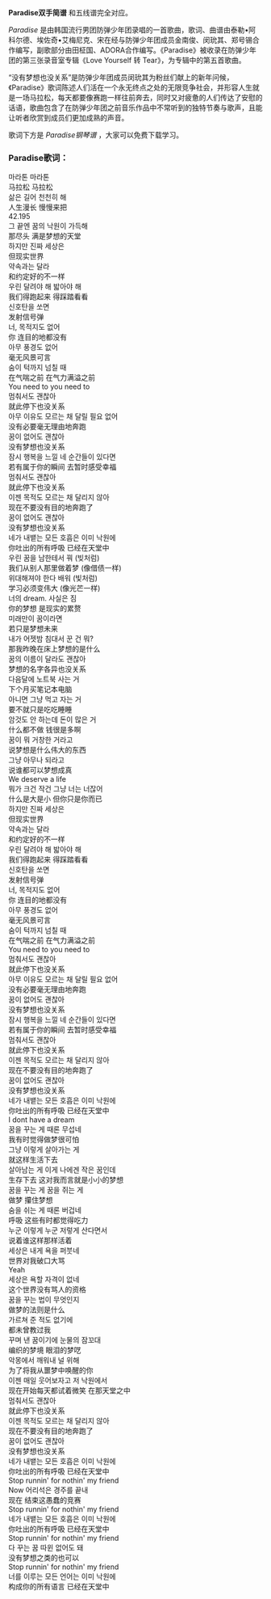 

**Paradise双手简谱** 和五线谱完全对应。

_Paradise_
是由韩国流行男团防弹少年团录唱的一首歌曲，歌词、曲谱由泰勒•阿科尔德、埃佐奇•艾梅尼克、宋在经与防弹少年团成员金南俊、闵玧其、郑号锡合作编写，副歌部分由田柾国、ADORA合作编写。《Paradise》被收录在防弹少年团的第三张录音室专辑《Love
Yourself 转 Tear》，为专辑中的第五首歌曲。

“没有梦想也没关系”是防弹少年团成员闵玧其为粉丝们献上的新年问候，《Paradise》歌词陈述人们活在一个永无终点之处的无限竞争社会，并形容人生就是一场马拉松，每天都要像赛跑一样往前奔去，同时又对疲惫的人们传达了安慰的话语，歌曲包含了在防弹少年团之前音乐作品中不常听到的独特节奏与歌声，且能让听者欣赏到成员们更加成熟的声音。

歌词下方是 _Paradise钢琴谱_ ，大家可以免费下载学习。

### Paradise歌词：

마라톤 마라톤  
马拉松 马拉松  
삶은 길어 천천히 해  
人生漫长 慢慢来把  
42.195  
그 끝엔 꿈의 낙원이 가득해  
那尽头 满是梦想的天堂  
하지만 진짜 세상은  
但现实世界  
약속과는 달라  
和约定好的不一样  
우린 달려야 해 밟아야 해  
我们得跑起来 得踩踏看看  
신호탄을 쏘면  
发射信号弹  
너, 목적지도 없어  
你 连目的地都没有  
아무 풍경도 없어  
毫无风景可言  
숨이 턱까지 넘칠 때  
在气喘之前 在气力满溢之前  
You need to you need to  
멈춰서도 괜찮아  
就此停下也没关系  
아무 이유도 모르는 채 달릴 필요 없어  
没有必要毫无理由地奔跑  
꿈이 없어도 괜찮아  
没有梦想也没关系  
잠시 행복을 느낄 네 순간들이 있다면  
若有属于你的瞬间 去暂时感受幸福  
멈춰서도 괜찮아  
就此停下也没关系  
이젠 목적도 모르는 채 달리지 않아  
现在不要没有目的地奔跑了  
꿈이 없어도 괜찮아  
没有梦想也没关系  
네가 내뱉는 모든 호흡은 이미 낙원에  
你吐出的所有呼吸 已经在天堂中  
우린 꿈을 남한테서 꿔 (빚처럼)  
我们从别人那里做着梦 (像借债一样)  
위대해져야 한다 배워 (빛처럼)  
学习必须变伟大 (像光芒一样)  
너의 dream. 사실은 짐  
你的梦想 是现实的累赘  
미래만이 꿈이라면  
若只是梦想未来  
내가 어젯밤 침대서 꾼 건 뭐?  
那我昨晚在床上梦想的是什么  
꿈의 이름이 달라도 괜찮아  
梦想的名字各异也没关系  
다음달에 노트북 사는 거  
下个月买笔记本电脑  
아니면 그냥 먹고 자는 거  
要不就只是吃吃睡睡  
암것도 안 하는데 돈이 많은 거  
什么都不做 钱很是多啊  
꿈이 뭐 거창한 거라고  
说梦想是什么伟大的东西  
그냥 아무나 되라고  
说谁都可以梦想成真  
We deserve a life  
뭐가 크건 작건 그냥 너는 너잖어  
什么是大是小 但你只是你而已  
하지만 진짜 세상은  
但现实世界  
약속과는 달라  
和约定好的不一样  
우린 달려야 해 밟아야 해  
我们得跑起来 得踩踏看看  
신호탄을 쏘면  
发射信号弹  
너, 목적지도 없어  
你 连目的地都没有  
아무 풍경도 없어  
毫无风景可言  
숨이 턱까지 넘칠 때  
在气喘之前 在气力满溢之前  
You need to you need to  
멈춰서도 괜찮아  
就此停下也没关系  
아무 이유도 모르는 채 달릴 필요 없어  
没有必要毫无理由地奔跑  
꿈이 없어도 괜찮아  
没有梦想也没关系  
잠시 행복을 느낄 네 순간들이 있다면  
若有属于你的瞬间 去暂时感受幸福  
멈춰서도 괜찮아  
就此停下也没关系  
이젠 목적도 모르는 채 달리지 않아  
现在不要没有目的地奔跑了  
꿈이 없어도 괜찮아  
没有梦想也没关系  
네가 내뱉는 모든 호흡은 이미 낙원에  
你吐出的所有呼吸 已经在天堂中  
I dont have a dream  
꿈을 꾸는 게 때론 무섭네  
我有时觉得做梦很可怕  
그냥 이렇게 살아가는 게  
就这样生活下去  
살아남는 게 이게 나에겐 작은 꿈인데  
生存下去 这对我而言就是小小的梦想  
꿈을 꾸는 게 꿈을 쥐는 게  
做梦 攥住梦想  
숨을 쉬는 게 때론 버겁네  
呼吸 这些有时都觉得吃力  
누군 이렇게 누군 저렇게 산다면서  
说着谁这样那样活着  
세상은 내게 욕을 퍼붓네  
世界对我破口大骂  
Yeah  
세상은 욕할 자격이 없네  
这个世界没有骂人的资格  
꿈을 꾸는 법이 무엇인지  
做梦的法则是什么  
가르쳐 준 적도 없기에  
都未曾教过我  
꾸며 낸 꿈이기에 눈물의 잠꼬대  
编织的梦境 眼泪的梦呓  
악몽에서 깨워내 널 위해  
为了将我从噩梦中唤醒的你  
이젠 매일 웃어보자고 저 낙원에서  
现在开始每天都试着微笑 在那天堂之中  
멈춰서도 괜찮아  
就此停下也没关系  
이젠 목적도 모르는 채 달리지 않아  
现在不要没有目的地奔跑了  
꿈이 없어도 괜찮아  
没有梦想也没关系  
네가 내뱉는 모든 호흡은 이미 낙원에  
你吐出的所有呼吸 已经在天堂中  
Stop runnin' for nothin' my friend  
Now 어리석은 경주를 끝내  
现在 结束这愚蠢的竞赛  
Stop runnin' for nothin' my friend  
네가 내뱉는 모든 호흡은 이미 낙원에  
你吐出的所有呼吸 已经在天堂中  
Stop runnin' for nothin' my friend  
다 꾸는 꿈 따윈 없어도 돼  
没有梦想之类的也可以  
Stop runnin' for nothin' my friend  
너를 이루는 모든 언어는 이미 낙원에  
构成你的所有语言 已经在天堂中

